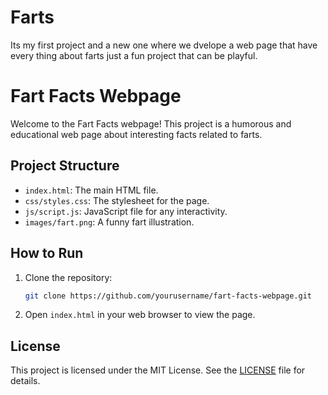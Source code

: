 # Farts
Its my first project and a new one where we dvelope a web page that have every thing about farts just a fun project that can be playful.
# Fart Facts Webpage

Welcome to the Fart Facts webpage! This project is a humorous and educational web page about interesting facts related to farts.

## Project Structure

- `index.html`: The main HTML file.
- `css/styles.css`: The stylesheet for the page.
- `js/script.js`: JavaScript file for any interactivity.
- `images/fart.png`: A funny fart illustration.

## How to Run

1. Clone the repository:
    ```sh
    git clone https://github.com/yourusername/fart-facts-webpage.git
    ```
2. Open `index.html` in your web browser to view the page.

## License

This project is licensed under the MIT License. See the [LICENSE](LICENSE) file for details.
